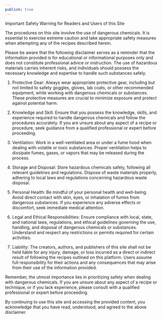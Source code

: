 ```yaml
---
publish: true
---
```


Important Safety Warning for Readers and Users of this Site

The procedures on this site involve the use of dangerous chemicals. It is essential to exercise extreme caution and take appropriate safety measures when attempting any of the recipes described herein. 

Please be aware that the following disclaimer serves as a reminder that the information provided is for educational or informational purposes only and does not constitute professional advice or instruction. The use of hazardous materials carries inherent risks, and individuals should possess the necessary knowledge and expertise to handle such substances safely.

1. Protective Gear: Always wear appropriate protective gear, including but not limited to safety goggles, gloves, lab coats, or other recommended equipment, while working with dangerous chemicals or substances. These protective measures are crucial to minimize exposure and protect against potential harm.

2. Knowledge and Skill: Ensure that you possess the knowledge, skills, and experience required to handle dangerous chemicals and follow the procedures accurately. If you are unsure about any aspect of a recipe or procedure, seek guidance from a qualified professional or expert before proceeding.

3. Ventilation: Work in a well-ventilated area or under a fume hood when dealing with volatile or toxic substances. Proper ventilation helps to dissipate fumes, gases, or vapors that may be released during the process.

4. Storage and Disposal: Store hazardous chemicals safely, following all relevant guidelines and regulations. Dispose of waste materials properly, adhering to local laws and regulations concerning hazardous waste disposal.

5. Personal Health: Be mindful of your personal health and well-being. Avoid direct contact with skin, eyes, or inhalation of fumes from dangerous substances. If you experience any adverse effects or discomfort, seek immediate medical attention.

6. Legal and Ethical Responsibilities: Ensure compliance with local, state, and national laws, regulations, and ethical guidelines governing the use, handling, and disposal of dangerous chemicals or substances. Understand and respect any restrictions or permits required for certain activities.

7. Liability: The creators, authors, and publishers of this site shall not be held liable for any injury, damage, or loss incurred as a direct or indirect result of following the recipes outlined on this platform. Users assume full responsibility for their actions and any consequences that may arise from their use of the information provided.

Remember, the utmost importance lies in prioritizing safety when dealing with dangerous chemicals. If you are unsure about any aspect of a recipe or technique, or if you lack experience, please consult with a qualified professional or expert before proceeding.

By continuing to use this site and accessing the provided content, you acknowledge that you have read, understood, and agreed to the above disclaimer.
